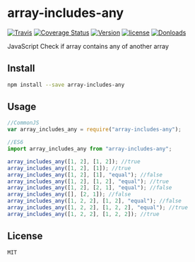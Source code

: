 # array-includes-any

[![Travis](https://api.travis-ci.org/skycloud1030/array-includes-any.svg?branch=master)](https://travis-ci.org/skycloud1030/array-includes-any)
[![Coverage Status](https://coveralls.io/repos/github/skycloud1030/array-includes-any/badge.svg?branch=master)](https://coveralls.io/github/skycloud1030/array-includes-any?branch=master)
[![Version](https://img.shields.io/npm/v/array-includes-any.svg)](https://www.npmjs.com/package/array-includes-any)
[![license](https://img.shields.io/badge/license-MIT-blue.svg?style=flat-square)](https://github.com/skycloud1030/array-includes-any/blob/master/LICENSE)
[![Donloads](https://img.shields.io/npm/dm/array-includes-any.svg)](https://www.npmjs.com/package/array-includes-any)

JavaScript Check if array contains any of another array

## Install

```sh
npm install --save array-includes-any
```

## Usage

```js
//CommonJS
var array_includes_any = require("array-includes-any");

//ES6
import array_includes_any from "array-includes-any";

array_includes_any([1, 2], [1, 2]); //true
array_includes_any([1, 2], [1]); //true
array_includes_any([1, 2], [1], "equal"); //false
array_includes_any([1, 2], [1, 2], "equal"); //true
array_includes_any([1, 2], [2, 1], "equal"); //false
array_includes_any([], [2, 1]); //false
array_includes_any([1, 2, 2], [1, 2], "equal"); //false
array_includes_any([1, 2, 2], [1, 2, 2], "equal"); //true
array_includes_any([1, 2, 2], [1, 2, 2]); //true
```

## License

```sh
MIT
```
